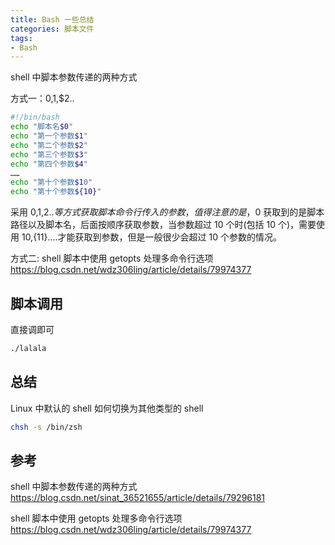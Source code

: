 ```yaml
---
title: Bash 一些总结
categories: 脚本文件
tags:
- Bash
---
```


shell 中脚本参数传递的两种方式

方式一：$0,$1,$2..

```sh
#!/bin/bash
echo "脚本名$0"
echo "第一个参数$1"
echo "第二个参数$2"
echo "第三个参数$3"
echo "第四个参数$4"
……
echo "第十个参数$10"
echo "第十个参数${10}"
```

采用 $0,$1,$2..等方式获取脚本命令行传入的参数，值得注意的是，$0 获取到的是脚本路径以及脚本名，后面按顺序获取参数，当参数超过 10 个时(包括 10 个)，需要使用 ${10},${11}....才能获取到参数，但是一般很少会超过 10 个参数的情况。

方式二: shell 脚本中使用 getopts 处理多命令行选项
<https://blog.csdn.net/wdz306ling/article/details/79974377>

## 脚本调用

直接调即可

```sh
./lalala
```

## 总结

Linux 中默认的 shell 如何切换为其他类型的 shell

```sh
chsh -s /bin/zsh
```

## 参考

shell 中脚本参数传递的两种方式
<https://blog.csdn.net/sinat_36521655/article/details/79296181>

shell 脚本中使用 getopts 处理多命令行选项
<https://blog.csdn.net/wdz306ling/article/details/79974377>
